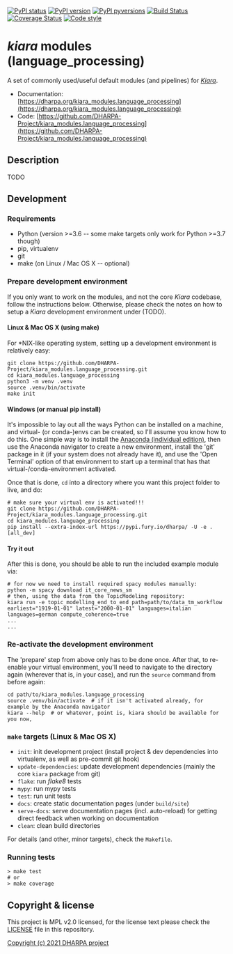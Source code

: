 [![PyPI status](https://img.shields.io/pypi/status/kiara_modules.language_processing.svg)](https://pypi.python.org/pypi/kiara/)
[![PyPI version](https://img.shields.io/pypi/v/kiara_modules.language_processing.svg)](https://pypi.python.org/pypi/kiara/)
[![PyPI pyversions](https://img.shields.io/pypi/pyversions/kiara_modules.language_processing.svg)](https://pypi.python.org/pypi/kiara/)
[![Build Status](https://img.shields.io/endpoint.svg?url=https%3A%2F%2Factions-badge.atrox.dev%2FDHARPA-Project%2Fkiara%2Fbadge%3Fref%3Ddevelop&style=flat)](https://actions-badge.atrox.dev/DHARPA-Project/kiara_modules.language_processing/goto?ref=develop)
[![Coverage Status](https://coveralls.io/repos/github/DHARPA-Project/kiara_modules.language_processing/badge.svg?branch=develop)](https://coveralls.io/github/DHARPA-Project/kiara_modules.language_processing?branch=develop)
[![Code style](https://img.shields.io/badge/code%20style-black-000000.svg)](https://github.com/ambv/black)

# *kiara* modules (language_processing)

A set of commonly used/useful default modules (and pipelines) for [*Kiara*](https://github.com/DHARPA-project/kiara).

 - Documentation: [https://dharpa.org/kiara_modules.language_processing](https://dharpa.org/kiara_modules.language_processing)
 - Code: [https://github.com/DHARPA-Project/kiara_modules.language_processing](https://github.com/DHARPA-Project/kiara_modules.language_processing)

## Description

TODO

## Development

### Requirements

- Python (version >=3.6 -- some make targets only work for Python >=3.7 though)
- pip, virtualenv
- git
- make (on Linux / Mac OS X -- optional)


### Prepare development environment

If you only want to work on the modules, and not the core *Kiara* codebase, follow the instructions below. Otherwise, please
check the notes on how to setup a *Kiara* development environment under (TODO).

#### Linux & Mac OS X (using make)

For *NIX-like operating system, setting up a development environment is relatively easy:

```console
git clone https://github.com/DHARPA-Project/kiara_modules.language_processing.git
cd kiara_modules.language_processing
python3 -m venv .venv
source .venv/bin/activate
make init
```

#### Windows (or manual pip install)

It's impossible to lay out all the ways Python can be installed on a machine, and virtual- (or conda-)envs can be created, so I'll assume you know how to do this.
One simple way is to install the [Anaconda (individual edition)](https://docs.anaconda.com/anaconda/install/index.html), then use the Anaconda navigator to create a new environment, install the 'git' package in it (if your system does not already have it), and use the 'Open Terminal' option of that environment to start up a terminal that has that virtual-/conda-environment activated.

Once that is done, `cd` into a directory where you want this project folder to live, and do:

```console
# make sure your virtual env is activated!!!
git clone https://github.com/DHARPA-Project/kiara_modules.language_processing.git
cd kiara_modules.language_processing
pip install --extra-index-url https://pypi.fury.io/dharpa/ -U -e .[all_dev]
```

#### Try it out

After this is done, you should be able to run the included example module via:

```console
# for now we need to install required spacy modules manually:
python -m spacy download it_core_news_sm
# then, using the data from the TopicModeling repository:
kiara run -e topic_modelling_end_to_end path=path/to/data_tm_workflow earliest="1919-01-01" latest="2000-01-01" languages=italian languages=german compute_coherence=true
...
...
```

### Re-activate the development environment

The 'prepare' step from above only has to be done once. After that, to re-enable your virtual environment,
you'll need to navigate to the directory again (wherever that is, in your case), and run the ``source`` command from before again:

```console
cd path/to/kiara_modules.language_processing
source .venv/bin/activate  # if it isn't activated already, for example by the Anaconda navigator
kiara --help  # or whatever, point is, kiara should be available for you now,
```

### ``make`` targets (Linux & Mac OS X)

- ``init``: init development project (install project & dev dependencies into virtualenv, as well as pre-commit git hook)
- ``update-dependencies``: update development dependencies (mainly the core ``kiara`` package from git)
- ``flake``: run *flake8* tests
- ``mypy``: run mypy tests
- ``test``: run unit tests
- ``docs``: create static documentation pages (under ``build/site``)
- ``serve-docs``: serve documentation pages (incl. auto-reload) for getting direct feedback when working on documentation
- ``clean``: clean build directories

For details (and other, minor targets), check the ``Makefile``.


### Running tests

``` console
> make test
# or
> make coverage
```


## Copyright & license

This project is MPL v2.0 licensed, for the license text please check the [LICENSE](/LICENSE) file in this repository.

[Copyright (c) 2021 DHARPA project](https://dharpa.org)
